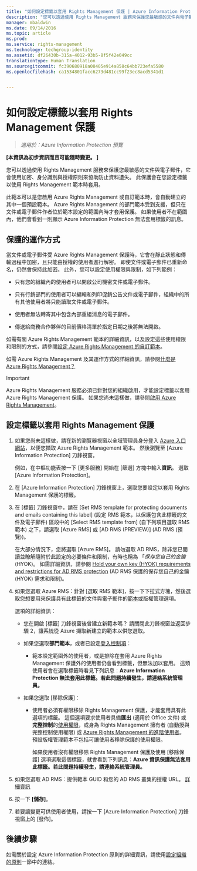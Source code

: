 ```yaml
---
title: "如何設定標籤以套用 Rights Management 保護 | Azure Information Protection"
description: "您可以透過使用 Rights Management 服務來保護您最敏感的文件與電子郵件，它會使用加密、身分識別與授權原則來協助防止資料遺失。 此保護會在您設定標籤以使用 Rights Management 範本時套用。"
manager: mbaldwin
ms.date: 09/14/2016
ms.topic: article
ms.prod: 
ms.service: rights-management
ms.technology: techgroup-identity
ms.assetid: df26430b-315a-4012-93b5-8f5f42e049cc
translationtype: Human Translation
ms.sourcegitcommit: fc390680918a08405e914a858c64bb723efa5580
ms.openlocfilehash: ca1534801facc6273d481cc99f23ec8acd5341d1


---
```


# 如何設定標籤以套用 Rights Management 保護

>*適用於：Azure Information Protection 預覽*

**[本資訊為初步資訊而且可能隨時變更。 ]**

您可以透過使用 Rights Management 服務來保護您最敏感的文件與電子郵件，它會使用加密、身分識別與授權原則來協助防止資料遺失。 此保護會在您設定標籤以使用 Rights Management 範本時套用。 

此範本可以是您啟用 Azure Rights Management 或自訂範本時，會自動建立的其中一個預設範本。 Azure Rights Management 的部門範本受到支援，但只在文件或電子郵件作者位於範本設定的範圍內時才套用保護。 如果使用者不在範圍內，他們會看到一則顯示 Azure Information Protection 無法套用標籤的訊息。

## 保護的運作方式

當文件或電子郵件受 Azure Rights Management 保護時，它會在靜止狀態和傳輸過程中加密，且只能由授權的使用者進行解密。 即使文件或電子郵件已重新命名，仍然會保持此加密。 此外，您可以設定使用權限與限制，如下列範例︰

- 只有您的組織內的使用者可以開啟公司機密文件或電子郵件。

- 只有行銷部門的使用者可以編輯和列印促銷公告文件或電子郵件，組織中的所有其他使用者將只能讀取文件或電子郵件。

- 使用者無法轉寄其中包含內部重組消息的電子郵件。

- 傳送給商務合作夥伴的目前價格清單於指定日期之後將無法開啟。

如需有關 Azure Rights Management 範本的詳細資訊，以及設定這些使用權限和限制的方式，請參閱[設定 Azure Rights Management 的自訂範本](../deploy-use/configure-custom-templates.md)。

如需 Azure Rights Management 及其運作方式的詳細資訊，請參閱[什麼是 Azure Rights Management？](../understand-explore/what-is-azure-rms.md)

> [!IMPORTANT]
> Azure Rights Management 服務必須已針對您的組織啟用，才能設定標籤以套用 Azure Rights Management 保護。 如果您尚未這樣做，請參閱[啟用 Azure Rights Management](../deploy-use/activate-service.md)。


## 設定標籤以套用 Rights Management 保護

1. 如果您尚未這樣做，請在新的瀏覽器視窗以全域管理員身分登入 [Azure 入口網站](https://portal.azure.com)，以便您擷取 Azure Rights Management 範本。 然後瀏覽至 [Azure Information Protection] 刀鋒視窗。 

    例如，在中樞功能表按一下 [更多服務] 開始在 [篩選] 方塊中輸入**資訊**。 選取 [Azure Information Protection]。

2. 在 [Azure Information Protection] 刀鋒視窗上，選取您要設定以套用 Rights Management 保護的標籤。

3. 在 [標籤] 刀鋒視窗中，請在 [Set RMS template for protecting documents and emails containing this label] (設定 RMS 範本，以保護包含此標籤的文件及電子郵件) 區段中的 [Select RMS template from] (自下列項目選取 RMS 範本) 之下，請選取 [Azure RMS] 或 [AD RMS (PREVIEW)] (AD RMS (預覽))。
    
    在大部分情況下，您將選取 [Azure RMS]。 請勿選取 AD RMS，除非您已閱讀並瞭解隨附於此設定的必要條件和限制，有時也稱為 「*保存您自己的金鑰*(HYOK)。 如需詳細資訊，請參閱 [Hold your own key (HYOK) requirements and restrictions for AD RMS protection](configure-adrms-restrictions.md) (AD RMS 保護的保存您自己的金鑰 (HYOK) 需求和限制)。
    
4. 如果您選取 Azure RMS：針對 [選取 RMS 範本]，按一下下拉式方塊，然後選取您想要用來保護具有此標籤的文件與電子郵件的[範本](../deploy-use/configure-custom-templates.md)或版權管理選項。
    
    選項的詳細資訊：
    
    - 您在開啟 [標籤] 刀鋒視窗後曾建立新範本嗎？ 請關閉此刀鋒視窗並返回步驟 2，讓系統從 Azure 擷取新建立的範本以供您選取。
    
    - 如果您選取**部門範本**，或者已設定[登入控制項](../deploy-use/activate-service.md#configuring-onboarding-controls-for-a-phased-deployment)：
    
        - 範本設定範圍外的使用者，或是排除在套用 Azure Rights Management 保護外的使用者仍會看到標籤，但無法加以套用。 這類使用者會在選取標籤時看見下列訊息︰**Azure Information Protection 無法套用此標籤。若此問題持續發生，請連絡系統管理員。**
        
    - 如果您選取 [移除保護]：
        
        - 使用者必須有權限移除 Rights Management 保護，才能套用具有此選項的標籤。 這個選項要求使用者具備**匯出** (適用於 Office 文件) 或**完整控制**的[使用權限](../deploy-use/configure-usage-rights.md)，或身為 Rights Management 擁有者 (自動授與完整控制使用權限) 或 [Azure Rights Management 的進階使用者](../deploy-use/configure-super-users.md)。 預設版權管理範本不包括可讓使用者移除保護的使用權限。 

            如果使用者沒有權限移除 Rights Management 保護及使用 [移除保護] 選項選取這個標籤，就會看到下列訊息：**Azure 資訊保護無法套用此標籤。若此問題持續發生，請連絡系統管理員。**

5. 如果您選取 AD RMS︰提供範本 GUID 和您的 AD RMS 叢集的授權 URL。 [詳細資訊](configure-adrms-restrictions.md#locating-the-information-to-specify-ad-rms-protection-with-an-azure-information-protection-label)

6. 按一下 **[儲存]**。

7. 若要讓變更可供使用者使用，請按一下 [Azure Information Protection] 刀鋒視窗上的 [發佈]。

## 後續步驟

如需關於設定 Azure Information Protection 原則的詳細資訊，請使用[設定組織的原則](configure-policy.md#configuring-your-organization-s-policy)一節中的連結。  



<!--HONumber=Sep16_HO3-->


